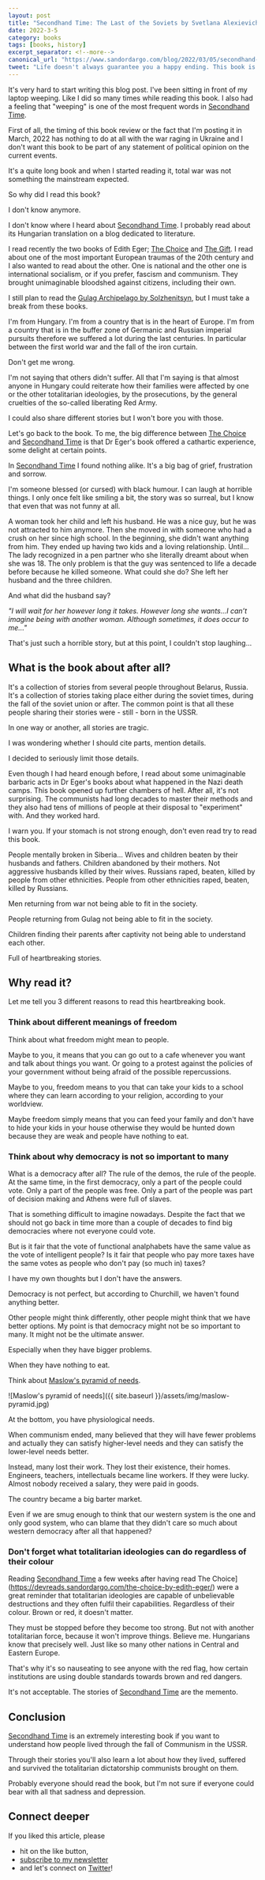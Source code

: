 ```yaml
---
layout: post
title: "Secondhand Time: The Last of the Soviets by Svetlana Alexievich"
date: 2022-3-5
category: books
tags: [books, history]
excerpt_separator: <!--more-->
canonical_url: "https://www.sandordargo.com/blog/2022/03/05/secondhand-time-by-svetlana-alexievich"
tweet: "Life doesn't always guarantee you a happy ending. This book is full of such lives."
---
```

It's very hard to start writing this blog post. I've been sitting in front of my laptop weeping. Like I did so many times while reading this book. I also had a feeling that "weeping" is one of the most frequent words in [Secondhand Time](https://www.amazon.com/gp/product/0399588825/ref=as_li_qf_asin_il_tl?ie=UTF8&tag=sandordargo-20&creative=9325&linkCode=as2&creativeASIN=0399588825&linkId=9c1e270dee84b076bcd4a7c7b2fdb782).
<!--more-->

First of all, the timing of this book review or the fact that I'm posting it in March, 2022 has nothing to do at all with the war raging in Ukraine and I don't want this book to be part of any statement of political opinion on the current events.

It's a quite long book and when I started reading it, total war was not something the mainstream expected.

So why did I read this book?

I don't know anymore.

I don't know where I heard about [Secondhand Time](https://www.amazon.com/gp/product/0399588825/ref=as_li_qf_asin_il_tl?ie=UTF8&tag=sandordargo-20&creative=9325&linkCode=as2&creativeASIN=0399588825&linkId=9c1e270dee84b076bcd4a7c7b2fdb782). I probably read about its Hungarian translation on a blog dedicated to literature.

I read recently the two books of Edith Eger; [The Choice](https://devreads.sandordargo.com/the-choice-by-edith-eger/) and [The Gift](https://devreads.sandordargo.com/the-gift-by-dr-edith-eger/). I read about one of the most important European traumas of the 20th century and I also wanted to read about the other. One is national and the other one is international socialism, or if you prefer, fascism and communism. They brought unimaginable bloodshed against citizens, including their own.

I still plan to read the [Gulag Archipelago by Solzhenitsyn](https://www.amazon.com/gp/product/B002Y2OG2A/ref=as_li_qf_asin_il_tl?ie=UTF8&tag=sandordargo-20&creative=9325&linkCode=as2&creativeASIN=B002Y2OG2A&linkId=da7d2fdaa235748e4c9db04509291632), but I must take a break from these books.

I'm from Hungary. I'm from a country that is in the heart of Europe. I'm from a country that is in the buffer zone of Germanic and Russian imperial pursuits therefore we suffered a lot during the last centuries. In particular between the first world war and the fall of the iron curtain.

Don't get me wrong.

I'm not saying that others didn't suffer. All that I'm saying is that almost anyone in Hungary could reiterate how their families were affected by one or the other totalitarian ideologies, by the prosecutions, by the general cruelties of the so-called liberating Red Army.

I could also share different stories but I won't bore you with those.

Let's go back to the book. To me, the big difference between [The Choice](https://devreads.sandordargo.com/the-choice-by-edith-eger/) and [Secondhand Time](https://www.amazon.com/gp/product/B002Y2OG2A/ref=as_li_qf_asin_il_tl?ie=UTF8&tag=sandordargo-20&creative=9325&linkCode=as2&creativeASIN=B002Y2OG2A&linkId=da7d2fdaa235748e4c9db04509291632) is that Dr Eger's book offered a cathartic experience, some delight at certain points.

In [Secondhand Time](https://www.amazon.com/gp/product/B002Y2OG2A/ref=as_li_qf_asin_il_tl?ie=UTF8&tag=sandordargo-20&creative=9325&linkCode=as2&creativeASIN=B002Y2OG2A&linkId=da7d2fdaa235748e4c9db04509291632) I found nothing alike. It's a big bag of grief, frustration and sorrow.

I'm someone blessed (or cursed) with black humour. I can laugh at horrible things. I only once felt like smiling a bit, the story was so surreal, but I know that even that was not funny at all.

A woman took her child and left his husband. He was a nice guy, but he was not attracted to him anymore. Then she moved in with someone who had a crush on her since high school. In the beginning, she didn't want anything from him. They ended up having two kids and a loving relationship. Until... The lady recognized in a pen partner who she literally dreamt about when she was 18. The only problem is that the guy was sentenced to life a decade before because he killed someone. What could she do? She left her husband and the three children.

And what did the husband say?

*"I will wait for her however long it takes. However long she wants...I can’t imagine being with another woman. Although sometimes, it does occur to me..."*

That's just such a horrible story, but at this point, I couldn't stop laughing...

## What is the book about after all?

It's a collection of stories from several people throughout Belarus, Russia. It's a collection of stories taking place either during the soviet times, during the fall of the soviet union or after. The common point is that all these people sharing their stories were - still - born in the USSR.

In one way or another, all stories are tragic.

I was wondering whether I should cite parts, mention details.

I decided to seriously limit those details.

Even though I had heard enough before, I read about some unimaginable barbaric acts in Dr Eger's books about what happened in the Nazi death camps. This book opened up further chambers of hell. After all, it's not surprising. The communists had long decades to master their methods and they also had tens of millions of people at their disposal to "experiment" with. And they worked hard.

I warn you. If your stomach is not strong enough, don't even read try to read this book.

People mentally broken in Siberia... Wives and children beaten by their husbands and fathers. Children abandoned by their mothers. Not aggressive husbands killed by their wives. Russians raped, beaten, killed by people from other ethnicities. People from other ethnicities raped, beaten, killed by Russians.

Men returning from war not being able to fit in the society.

People returning from Gulag not being able to fit in the society.

Children finding their parents after captivity not being able to understand each other.

Full of heartbreaking stories.

## Why read it?

Let me tell you 3 different reasons to read this heartbreaking book.

### Think about different meanings of freedom

Think about what freedom might mean to people.

Maybe to you, it means that you can go out to a cafe whenever you want and talk about things you want. Or going to a protest against the policies of your government without being afraid of the possible repercussions. 

Maybe to you, freedom means to you that can take your kids to a school where they can learn according to your religion, according to your worldview.

Maybe freedom simply means that you can feed your family and don't have to hide your kids in your house otherwise they would be hunted down because they are weak and people have nothing to eat.

### Think about why democracy is not so important to many

What is a democracy after all? The rule of the demos, the rule of the people. At the same time, in the first democracy, only a part of the people could vote. Only a part of the people was free. Only a part of the people was part of decision making and Athens were full of slaves.

That is something difficult to imagine nowadays. Despite the fact that we should not go back in time more than a couple of decades to find big democracies where not everyone could vote.

But is it fair that the vote of functional analphabets have the same value as the vote of intelligent people? Is it fair that people who pay more taxes have the same votes as people who don't pay (so much in) taxes?

I have my own thoughts but I don't have the answers.

Democracy is not perfect, but according to Churchill, we haven't found anything better.

Other people might think differently, other people might think that we have better options. My point is that democracy might not be so important to many. It might not be the ultimate answer.

Especially when they have bigger problems.

When they have nothing to eat.

Think about [Maslow's pyramid of needs](https://www.simplypsychology.org/maslow.html).

![Maslow's pyramid of needs]({{ site.baseurl }}/assets/img/maslow-pyramid.jpg)

At the bottom, you have physiological needs.

When communism ended, many believed that they will have fewer problems and actually they can satisfy higher-level needs and they can satisfy the lower-level needs better.

Instead, many lost their work. They lost their existence, their homes. Engineers, teachers, intellectuals became line workers. If they were lucky. Almost nobody received a salary, they were paid in goods.

The country became a big barter market.

Even if we are smug enough to think that our western system is the one and only good system, who can blame that they didn't care so much about western democracy after all that happened?

### Don't forget what totalitarian ideologies can do regardless of their colour

Reading [Secondhand Time](https://www.amazon.com/gp/product/B002Y2OG2A/ref=as_li_qf_asin_il_tl?ie=UTF8&tag=sandordargo-20&creative=9325&linkCode=as2&creativeASIN=B002Y2OG2A&linkId=da7d2fdaa235748e4c9db04509291632) a few weeks after having read The Choice](https://devreads.sandordargo.com/the-choice-by-edith-eger/) were a great reminder that totalitarian ideologies are capable of unbelievable destructions and they often fulfil their capabilities. Regardless of their colour. Brown or red, it doesn't matter.

They must be stopped before they become too strong. But not with another totalitarian force, because it won't improve things. Believe me. Hungarians know that precisely well. Just like so many other nations in Central and Eastern Europe.

That's why it's so nauseating to see anyone with the red flag, how certain institutions are using double standards towards brown and red dangers.

It's not acceptable. The stories of [Secondhand Time](https://www.amazon.com/gp/product/B002Y2OG2A/ref=as_li_qf_asin_il_tl?ie=UTF8&tag=sandordargo-20&creative=9325&linkCode=as2&creativeASIN=B002Y2OG2A&linkId=da7d2fdaa235748e4c9db04509291632)  are the memento.

## Conclusion

[Secondhand Time](https://www.amazon.com/gp/product/B002Y2OG2A/ref=as_li_qf_asin_il_tl?ie=UTF8&tag=sandordargo-20&creative=9325&linkCode=as2&creativeASIN=B002Y2OG2A&linkId=da7d2fdaa235748e4c9db04509291632) is an extremely interesting book if you want to understand how people lived through the fall of Communism in the USSR.

Through their stories you'll also learn a lot about how they lived, suffered and survived the totalitarian dictatorship communists brought on them.

Probably everyone should read the book, but I'm not sure if everyone could bear with all that sadness and depression.

## Connect deeper

If you liked this article, please 
- hit on the like button,  
- [subscribe to my newsletter](http://eepurl.com/gvcv1j) 
- and let's connect on [Twitter](https://twitter.com/SandorDargo)!

